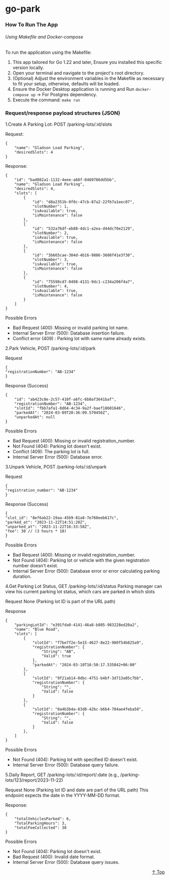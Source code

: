 # go-park

### How To Run The App

###### Using Makefile and Docker-compose

To run the application using the Makefile:

1. This app tailored for Go 1.22 and later, Ensure you installed this specific version locally.
2. Open your terminal and navigate to the project's root directory.
3. (Optional) Adjust the environment variables in the Makefile as necessary to fit your setup, otherwise, defaults will be loaded.
4. Ensure the Docker Desktop application is running and Run `docker-compose up`  -> For Postgres dependency.
5. Execute the command: `make run`

### Request/response payload structures (JSON)

1.Create A Parking Lot: POST /parking-lots/:id/slots

Request:
```
{
    "name": "Gladson Load Parking",
    "desiredSlots": 4
}
```
Response:

```
{
    "id": "bad082a1-1132-4eee-a68f-0469786dd5bb",
    "name": "Gladson Load Parking",
    "desiredSlots": 4,
    "slots": [
        {
            "id": "d8a2351b-0f0c-47cb-87a2-22fb7a1eec07",
            "slotNumber": 1,
            "isAvailable": true,
            "isMaintenance": false
        },
        {
            "id": "532a76df-eb88-4dc1-a2ea-d44dc70e2129",
            "slotNumber": 2,
            "isAvailable": true,
            "isMaintenance": false
        },
        {
            "id": "3b665cae-304d-4b16-9886-3608f41e3f30",
            "slotNumber": 3,
            "isAvailable": true,
            "isMaintenance": false
        },
        {
            "id": "75598cd7-0498-4131-9dc1-c234a206f4a7",
            "slotNumber": 4,
            "isAvailable": true,
            "isMaintenance": false
        }
    ]
}
```

Possible Errors
* Bad Request (400): Missing or invalid parking lot name.
* Internal Server Error (500): Database insertion failure.
* Conflict error (409) : Parking lot with same name already exists.


2.Park Vehicle, POST /parking-lots/:id/park

Request
```
{
"registrationNumber": "AB-1234"
}
```

Response (Success)
```
{
    "id": "ab423c8e-2c57-410f-a6fc-6b0af3641baf",
    "registrationNumber": "AB-1234",
    "slotId": "fbb7afa1-8d64-4c34-9a2f-baef18601646",
    "parkedAt": "2024-03-09T20:36:09.570456Z",
    "unparkedAt": null
}
```

Possible Errors
* Bad Request (400): Missing or invalid registration_number.
* Not Found (404): Parking lot doesn't exist.
* Conflict (409): The parking lot is full.
* Internal Server Error (500): Database error.

3.Unpark Vehicle, POST /parking-lots/:id/unpark

Request
```
{
"registration_number": "AB-1234"
}
```


Response (Success)
```
{
"slot_id": "8ef6ab22-19aa-45b9-81a8-7e760eeb617c",
"parked_at": "2023-11-22T14:51:20Z",
"unparked_at": "2023-11-22T16:33:58Z",
"fee": 30 // (3 hours * 10)
}
```

Possible Errors
* Bad Request (400): Missing or invalid registration_number.
* Not Found (404): Parking lot or vehicle with the given registration number doesn't exist.
* Internal Server Error (500): Database error or error calculating parking duration.

4.Get Parking Lot Status, GET /parking-lots/:id/status
Parking manager can view his current parking lot status, which cars are parked in which slots

Request None (Parking lot ID is part of the URL path)

Response
```
{
    "parkingLotId": "e391fda0-4141-46a8-b805-983228ed20a2",
    "name": "Blue Road",
    "slots": [
        {
            "slotId": "f7be7f2e-5e15-4627-8e22-980f54b825a9",
            "registrationNumber": {
                "String": "AB",
                "Valid": true
            },
            "parkedAt": "2024-03-10T16:50:17.535042+06:00"
        },
        {
            "slotId": "9f21ab14-0dbc-4751-b4bf-3d713a05c7bb",
            "registrationNumber": {
                "String": "",
                "Valid": false
            }
        },
        {
            "slotId": "0a4b3b4a-83d8-42bc-b6b4-704ae4feba58",
            "registrationNumber": {
                "String": "",
                "Valid": false
            }
        },
    ]
}
```

Possible Errors
* Not Found (404): Parking lot with specified ID doesn't exist.
* Internal Server Error (500): Database query failure.

5.Daily Report, GET /parking-lots/:id/report/:date (e.g., /parking-lots/123/report/2023-11-22)

Request None (Parking lot ID and date are part of the URL path)
This endpoint expects the date in the YYYY-MM-DD format.

Response:
```
{
    "totalVehiclesParked": 6,
    "TotalParkingHours": 3,
    "totalFeeCollected": 30
}
```

Possible Errors
* Not Found (404): Parking lot doesn't exist.
* Bad Request (400): Invalid date format.
* Internal Server Error (500): Database query issues.


<p align="right"><a href="#go-park">↑ Top</a></p>
